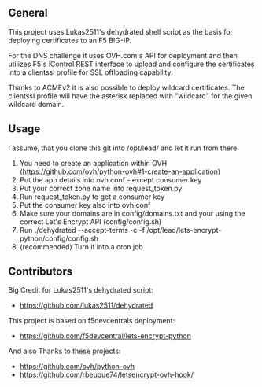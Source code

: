## General

This project uses Lukas2511's dehydrated shell script as the basis for deploying certificates to an F5 BIG-IP.

For the DNS challenge it uses OVH.com's API for deployment and then utilizes F5's iControl REST interface to upload and configure the certificates into a clientssl profile for SSL offloading capability.

Thanks to ACMEv2 it is also possible to deploy wildcard certificates. The clientssl profile will have the asterisk replaced with "wildcard" for the given wildcard domain.

## Usage

I assume, that you clone this git into /opt/lead/ and let it run from there.

1. You need to create an application within OVH (https://github.com/ovh/python-ovh#1-create-an-application)
2. Put the app details into ovh.conf - except consumer key
3. Put your correct zone name into request_token.py
4. Run request_token.py to get a consumer key
5. Put the consumer key also into ovh.conf
6. Make sure your domains are in config/domains.txt and your using the correct Let's Encrypt API (config/config.sh)
7. Run ./dehydrated --accept-terms -c -f /opt/lead/lets-encrypt-python/config/config.sh
8. (recommended) Turn it into a cron job


## Contributors

Big Credit for Lukas2511's dehydrated script:
* https://github.com/lukas2511/dehydrated

This project is based on f5devcentrals deployment:
* https://github.com/f5devcentral/lets-encrypt-python

And also Thanks to these projects:
* https://github.com/ovh/python-ovh
* https://github.com/rbeuque74/letsencrypt-ovh-hook/
